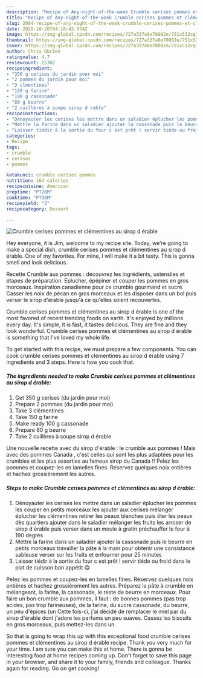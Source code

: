 ```yaml
---
description: "Recipe of Any-night-of-the-week Crumble cerises pommes et clémentines au sirop d érable"
title: "Recipe of Any-night-of-the-week Crumble cerises pommes et clémentines au sirop d érable"
slug: 2694-recipe-of-any-night-of-the-week-crumble-cerises-pommes-et-clementines-au-sirop-d-erable
date: 2020-10-20T04:18:43.974Z
image: https://img-global.cpcdn.com/recipes/727a337a8e78082e/751x532cq70/crumble-cerises-pommes-et-clementines-au-sirop-d-erable-photo-principale-de-la-recette.jpg
thumbnail: https://img-global.cpcdn.com/recipes/727a337a8e78082e/751x532cq70/crumble-cerises-pommes-et-clementines-au-sirop-d-erable-photo-principale-de-la-recette.jpg
cover: https://img-global.cpcdn.com/recipes/727a337a8e78082e/751x532cq70/crumble-cerises-pommes-et-clementines-au-sirop-d-erable-photo-principale-de-la-recette.jpg
author: Chris Obrien
ratingvalue: 4.7
reviewcount: 25382
recipeingredient:
- "350 g cerises du jardin pour moi"
- "2 pommes du jardin pour moi"
- "3 clmentines"
- "150 g farine"
- "100 g cassonade"
- "80 g beurre"
- "2 cuillères à soupe sirop d rable"
recipeinstructions:
- "Dénoyauter les cerises les mettre dans un saladier éplucher les pommes les couper en petits morceaux les ajouter aux cerises mélanger éplucher les clémentines retirer les peaux blanches puis ôter les peaux dès quartiers ajouter dans le saladier mélanger les fruits les arroser de sirop d érable puis verser dans un moule à gratin préchauffer le four à 190 degrés"
- "Mettre la farine dans un saladier ajouter la cassonade puis le beurre en petits morceaux travailler la pâte à la main pour obtenir une consistance sableuse verser sur les fruits et enfourner pour 25 minutes"
- "Laisser tiédir à la sortie du four c est prêt ! servir tiède ou froid dans le plat de cuisson bon appétit 😋"
categories:
- Recipe
tags:
- crumble
- cerises
- pommes

katakunci: crumble cerises pommes 
nutrition: 164 calories
recipecuisine: American
preptime: "PT26M"
cooktime: "PT35M"
recipeyield: "3"
recipecategory: Dessert

---
```



![Crumble cerises pommes et clémentines au sirop d érable](https://img-global.cpcdn.com/recipes/727a337a8e78082e/751x532cq70/crumble-cerises-pommes-et-clementines-au-sirop-d-erable-photo-principale-de-la-recette.jpg)

Hey everyone, it is Jim, welcome to my recipe site. Today, we're going to make a special dish, crumble cerises pommes et clémentines au sirop d érable. One of my favorites. For mine, I will make it a bit tasty. This is gonna smell and look delicious.

Recette Crumble aux pommes : découvrez les ingrédients, ustensiles et étapes de préparation. Eplucher, épépiner et couper les pommes en gros morceaux. Inspiration canadienne pour ce crumble gourmand et sucré. Casser les noix de pécan en gros morceaux et les disposer dans un bol puis verser le sirop d&#39;érable jusqu&#39;à ce qu&#39;elles soient recouvertes.

Crumble cerises pommes et clémentines au sirop d érable is one of the most favored of recent trending foods on earth. It's enjoyed by millions every day. It's simple, it is fast, it tastes delicious. They are fine and they look wonderful. Crumble cerises pommes et clémentines au sirop d érable is something that I've loved my whole life.


To get started with this recipe, we must prepare a few components. You can cook crumble cerises pommes et clémentines au sirop d érable using 7 ingredients and 3 steps. Here is how you cook that.

<!--inarticleads1-->

##### The ingredients needed to make Crumble cerises pommes et clémentines au sirop d érable:

1. Get 350 g cerises (du jardin pour moi)
1. Prepare 2 pommes (du jardin pour moi)
1. Take 3 clémentines
1. Take 150 g farine
1. Make ready 100 g cassonade
1. Prepare 80 g beurre
1. Take 2 cuillères à soupe sirop d érable


Une nouvelle recette avec du sirop d&#39;érable : le crumble aux pommes ! Mais avec des pommes Canada , c&#39;est celles qui sont les plus adaptées pour les crumbles et les plus assorties au fameux sirop du Canada !! Pelez les pommes et coupez-les en lamelles fines. Réservez quelques noix entières et hachez grossièrement les autres. 

<!--inarticleads2-->

##### Steps to make Crumble cerises pommes et clémentines au sirop d érable:

1. Dénoyauter les cerises les mettre dans un saladier éplucher les pommes les couper en petits morceaux les ajouter aux cerises mélanger éplucher les clémentines retirer les peaux blanches puis ôter les peaux dès quartiers ajouter dans le saladier mélanger les fruits les arroser de sirop d érable puis verser dans un moule à gratin préchauffer le four à 190 degrés
1. Mettre la farine dans un saladier ajouter la cassonade puis le beurre en petits morceaux travailler la pâte à la main pour obtenir une consistance sableuse verser sur les fruits et enfourner pour 25 minutes
1. Laisser tiédir à la sortie du four c est prêt ! servir tiède ou froid dans le plat de cuisson bon appétit 😋


Pelez les pommes et coupez-les en lamelles fines. Réservez quelques noix entières et hachez grossièrement les autres. Préparez la pâte à crumble en mélangeant, la farine, la cassonade, le reste de beurre en morceaux. Pour faire un bon crumble aux pommes, il faut : de bonnes pommes (pas trop acides, pas trop farineuses), de la farine, du sucre cassonade, du beurre, un peu d&#39;épices (un Cette fois-ci, j&#39;ai décidé de remplacer le miel par du sirop d&#39;érable dont j&#39;adore les parfums un peu suaves. Cassez les biscuits en gros morceaux, puis mettez-les dans un. 

So that is going to wrap this up with this exceptional food crumble cerises pommes et clémentines au sirop d érable recipe. Thank you very much for your time. I am sure you can make this at home. There is gonna be interesting food at home recipes coming up. Don't forget to save this page in your browser, and share it to your family, friends and colleague. Thanks again for reading. Go on get cooking!
